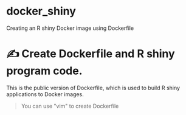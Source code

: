 # docker_shiny
Creating an R shiny Docker image using Dockerfile

# ✍️ Create Dockerfile and R shiny program code.
This is the public version of Dockerfile, which is used to build R shiny applications to Docker images.
> You can use "vim" to create Dockerfile

